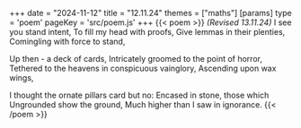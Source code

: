 +++
date = "2024-11-12"
title = "12.11.24"
themes = ["maths"]
[params]
  type = 'poem'
  pageKey = 'src/poem.js'
+++
{{< poem >}}
*(Revised 13.11.24)*
I see you stand intent,
To fill my head with proofs,
Give lemmas in their plenties,
Comingling with force to stand,

Up then - a deck of cards,
Intricately groomed to the point of horror,
Tethered to the heavens in conspicuous vainglory,
Ascending upon wax wings,

I thought the ornate pillars card but no:
Encased in stone, those which
Ungrounded show the ground,
Much higher than I saw in ignorance.
{{< /poem >}}